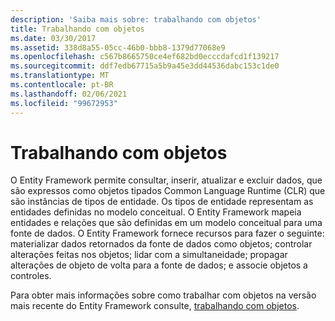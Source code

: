 ```yaml
---
description: 'Saiba mais sobre: trabalhando com objetos'
title: Trabalhando com objetos
ms.date: 03/30/2017
ms.assetid: 338d8a55-05cc-46b0-bbb8-1379d77068e9
ms.openlocfilehash: c567b8665750ce4ef682bd0ecccdafcd1f139217
ms.sourcegitcommit: ddf7edb67715a5b9a45e3dd44536dabc153c1de0
ms.translationtype: MT
ms.contentlocale: pt-BR
ms.lasthandoff: 02/06/2021
ms.locfileid: "99672953"
---
```

# <a name="working-with-objects"></a>Trabalhando com objetos

O Entity Framework permite consultar, inserir, atualizar e excluir dados, que são expressos como objetos tipados Common Language Runtime (CLR) que são instâncias de tipos de entidade. Os tipos de entidade representam as entidades definidas no modelo conceitual. O Entity Framework mapeia entidades e relações que são definidas em um modelo conceitual para uma fonte de dados. O Entity Framework fornece recursos para fazer o seguinte: materializar dados retornados da fonte de dados como objetos; controlar alterações feitas nos objetos; lidar com a simultaneidade; propagar alterações de objeto de volta para a fonte de dados; e associe objetos a controles.  
  
 Para obter mais informações sobre como trabalhar com objetos na versão mais recente do Entity Framework consulte, [trabalhando com objetos](/previous-versions/gg696163(v=vs.103)).
